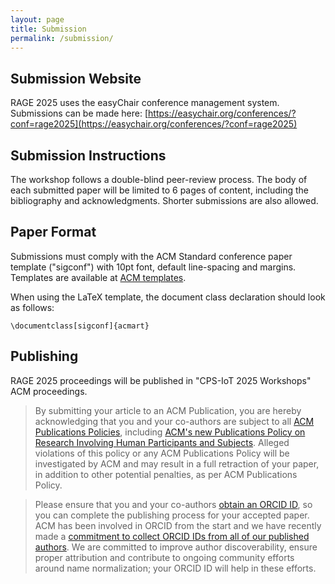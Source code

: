 ```yaml
---
layout: page
title: Submission
permalink: /submission/
---
```


## Submission Website

RAGE 2025 uses the easyChair conference management system. Submissions can be made here: [https://easychair.org/conferences/?conf=rage2025](https://easychair.org/conferences/?conf=rage2025)

## Submission Instructions

The workshop follows a double-blind peer-review process. The body of each submitted paper will be limited to 6 pages of content, including the bibliography and acknowledgments. Shorter submissions are also allowed. 

## Paper Format

Submissions must comply with the ACM Standard conference paper template ("sigconf") with 10pt font, default line-spacing and margins.
Templates are available at [ACM templates](https://www.acm.org/publications/proceedings-template). 

When using the LaTeX template, the document class declaration should look as follows:

```\documentclass[sigconf]{acmart}```

## Publishing

RAGE 2025 proceedings will be published in "CPS-IoT 2025 Workshops" ACM proceedings.

> By submitting your article to an ACM Publication, you are hereby acknowledging that you and your co-authors are subject to all [ACM Publications Policies](https://www.acm.org/publications/policies), including [ACM's new Publications Policy on Research Involving Human Participants and Subjects](https://www.acm.org/publications/policies/research-involving-human-participants-and-subjects). Alleged violations of this policy or any ACM Publications Policy will be investigated by ACM and may result in a full retraction of your paper, in addition to other potential penalties, as per ACM Publications Policy.

> Please ensure that you and your co-authors [obtain an ORCID ID](https://orcid.org/register), so you can complete the publishing process for your accepted paper. ACM has been involved in ORCID from the start and we have recently made a [commitment to collect ORCID IDs from all of our published authors](https://authors.acm.org/author-resources/orcid-faqs). We are committed to improve author discoverability, ensure proper attribution and contribute to ongoing community efforts around name normalization; your ORCID ID will help in these efforts.

